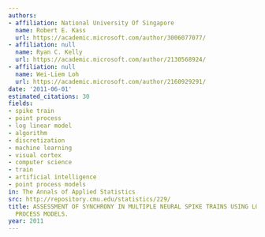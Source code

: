 ```yaml
---
authors:
- affiliation: National University Of Singapore
  name: Robert E. Kass
  url: https://academic.microsoft.com/author/3006077077/
- affiliation: null
  name: Ryan C. Kelly
  url: https://academic.microsoft.com/author/2130568924/
- affiliation: null
  name: Wei-Liem Loh
  url: https://academic.microsoft.com/author/2160929291/
date: '2011-06-01'
estimated_citations: 30
fields:
- spike train
- point process
- log linear model
- algorithm
- discretization
- machine learning
- visual cortex
- computer science
- train
- artificial intelligence
- point process models
in: The Annals of Applied Statistics
src: http://repository.cmu.edu/statistics/229/
title: ASSESSMENT OF SYNCHRONY IN MULTIPLE NEURAL SPIKE TRAINS USING LOGLINEAR POINT
  PROCESS MODELS.
year: 2011
---
```


